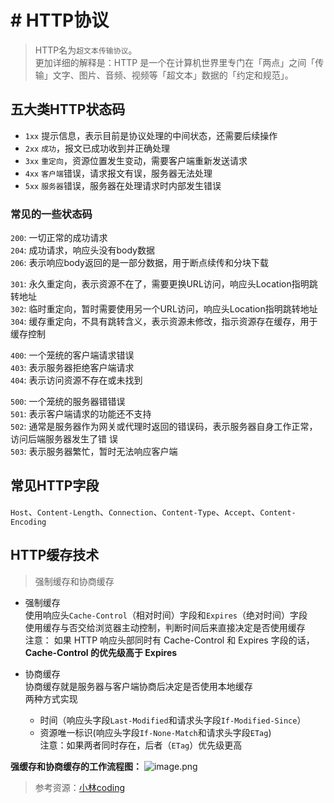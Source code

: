 # # HTTP协议

> HTTP名为`超文本传输协议`。  
> 更加详细的解释是：HTTP 是一个在计算机世界里专门在「两点」之间「传输」文字、图片、音频、视频等「超文本」数据的「约定和规范」。

## 五大类HTTP状态码
- `1xx` 提示信息，表示目前是协议处理的中间状态，还需要后续操作  
- `2xx` `成功`，报文已成功收到并正确处理  
- `3xx` `重定向`，资源位置发生变动，需要客户端重新发送请求
- `4xx` `客户端`错误，请求报文有误，服务器无法处理
- `5xx` `服务器`错误，服务器在处理请求时内部发生错误


### 常见的一些状态码

`200`: 一切正常的成功请求  
`204`: 成功请求，响应头没有body数据  
`206`: 表示响应body返回的是一部分数据，用于断点续传和分块下载  

`301`: 永久重定向，表示资源不在了，需要更换URL访问，响应头Location指明跳转地址  
`302`: 临时重定向，暂时需要使用另一个URL访问，响应头Location指明跳转地址   
`304`: 缓存重定向，不具有跳转含义，表示资源未修改，指示资源存在缓存，用于缓存控制

`400`: 一个笼统的客户端请求错误  
`403`: 表示服务器拒绝客户端请求  
`404`: 表示访问资源不存在或未找到

`500`: 一个笼统的服务器错错误  
`501`: 表示客户端请求的功能还不支持  
`502`: 通常是服务器作为网关或代理时返回的错误码，表示服务器自身工作正常，访问后端服务器发生了错  误  
`503`: 表示服务器繁忙，暂时无法响应客户端

## 常见HTTP字段
`Host`、`Content-Length`、`Connection`、`Content-Type`、`Accept`、`Content-Encoding`

## HTTP缓存技术
> 强制缓存和协商缓存
- 强制缓存  
    使用响应头`Cache-Control`（相对时间）字段和`Expires`（绝对时间）字段  
    使用缓存与否交给浏览器主动控制，判断时间后来直接决定是否使用缓存  
    注意： 如果 HTTP 响应头部同时有 Cache-Control 和 Expires 字段的话，**Cache-Control 的优先级高于 Expires**

- 协商缓存  
协商缓存就是服务器与客户端协商后决定是否使用本地缓存  
两种方式实现
    - 时间（响应头字段`Last-Modified`和请求头字段`If-Modified-Since`）
    - 资源唯一标识(响应头字段`If-None-Match`和请求头字段`ETag`)  
注意：如果两者同时存在，后者（`ETag`）优先级更高

**强缓存和协商缓存的工作流程图：**
![image.png](https://p9-juejin.byteimg.com/tos-cn-i-k3u1fbpfcp/6646e7a3f5f84e9ba6883dd6613b51e6~tplv-k3u1fbpfcp-watermark.image?)
  


> 参考资源：[小林coding](https://xiaolincoding.com/network/2_http/http_interview.html)